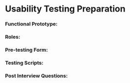 # Usability Testing Preparation

### Functional Prototype:

### Roles:

### Pre-testing Form:

### Testing Scripts:


### Post Interview Questions:
